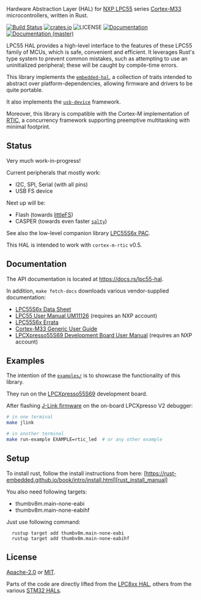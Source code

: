 
Hardware Abstraction Layer (HAL) for [NXP LPC55][nxp-lpc55] series [Cortex-M33][cortex-m33] microcontrollers,
written in Rust.

[![Build Status][github-action-image]][github-action-link]
[![crates.io][crates-image]][crates-link]
![LICENSE][license-image]
[![Documentation][docs-image]][docs-link]
[![Documentation (master)][docs-master-image]][docs-master-link]

LPC55 HAL provides a high-level interface to the features of these LPC55 family of MCUs, which is safe,
convenient and efficient. It leverages Rust's type system to prevent common mistakes, such as attempting
to use an uninitialized peripheral; these will be caught by compile-time errors.

This library implements the [`embedded-hal`][embedded-hal], a collection of traits intended to abstract
over platform-dependencies, allowing firmware and drivers to be quite portable.

It also implements the [`usb-device`][usb-device] framework.

Moreover, this library is compatible with the Cortex-M implementation of [RTIC][cortex-m-rtic],
a concurrency framework supporting preemptive multitasking with minimal footprint.

## Status

Very much work-in-progress!

Current peripherals that mostly work:
- I2C, SPI, Serial (with all pins)
- USB FS device

Next up will be:
- Flash (towards [littleFS][littlefs])
- CASPER (towards even faster [`salty`][salty])

See also the low-level companion library [LPC55S6x PAC][lpc55s6x-pac].

This HAL is intended to work with `cortex-m-rtic` v0.5.

## Documentation

The API documentation is located at <https://docs.rs/lpc55-hal>.

In addition, `make fetch-docs` downloads various vendor-supplied documentation:

- [LPC55S6x Data Sheet][datasheet]
- [LPC55 User Manual UM11126][usermanual] (requires an NXP account)
- [LPC55S6x Errata][errata]
- [Cortex-M33 Generic User Guide][genericuserguide]
- [LPCXpresso55S69 Development Board User Manual][evkusermanual] (requires an NXP account)

## Examples

The intention of the [`examples/`][examples] is to showcase the functionality of this library.

They run on the [LPCXpresso55S69][lpcxpresso55s69] development board.

After flashing [J-Link firmware][jlink-fw] on the on-board LPCXpresso V2 debugger:

```bash
# in one terminal
make jlink

# in another terminal
make run-example EXAMPLE=rtic_led  # or any other example
```

## Setup
To install rust, follow the install instructions from here: [https://rust-embedded.github.io/book/intro/install.html][rust_install_manual]

You also need following targets:

- thumbv8m.main-none-eabi
- thumbv8m.main-none-eabihf

Just use following command:

```
  rustup target add thumbv8m.main-none-eabi
  rustup target add thumbv8m.main-none-eabihf
```

## License

[Apache-2.0][apache2-link] or [MIT][mit-link].

Parts of the code are directly lifted from the [LPC8xx HAL][lpc8xx-hal], others
from the various [STM32 HALs][stm32-rs].

[//]: # "links"

[nxp-lpc55]: https://www.nxp.com/products/processors-and-microcontrollers/arm-microcontrollers/general-purpose-mcus/lpc5500-cortex-m33:LPC5500_SERIES
[cortex-m33]: https://developer.arm.com/ip-products/processors/cortex-m/cortex-m33
[embedded-hal]: https://lib.rs/embedded-hal
[usb-device]: https://lib.rs/usb-device
[cortex-m-rtic]: https://lib.rs/cortex-m-rtic
[lpc55s6x-pac]: https://lib.rs/lpc55s6x-pac
[lpc8xx-hal]: https://github.com/lpc-rs/lpc8xx-hal
[stm32-rs]: https://github.com/stm32-rs
[littlefs]: https://github.com/ARMmbed/littlefs
[salty]: https://github.com/nickray/salty
[examples]: https://github.com/nickray/lpc55-hal/tree/main/examples
[lpcxpresso55s69]: https://www.nxp.com/products/processors-and-microcontrollers/arm-microcontrollers/general-purpose-mcus/lpc5500-cortex-m33/lpcxpresso55s69-development-board:LPC55S69-EVK
[jlink-fw]: https://www.segger.com/products/debug-probes/j-link/models/other-j-links/lpcxpresso-on-board/

[crates-image]: https://img.shields.io/crates/v/lpc55-hal.svg?style=flat-square
[crates-link]: https://crates.io/crates/lpc55-hal
[github-action-image]: https://github.com/lpc55/lpc55-hal/workflows/build/badge.svg?branch=main
[github-action-link]: https://github.com/lpc55/lpc55-hal/actions
[docs-image]: https://docs.rs/lpc55-hal/badge.svg?style=flat-square
[docs-link]: https://docs.rs/lpc55-hal
[docs-master-image]: https://img.shields.io/badge/docs-master-blue?style=flat-square
[docs-master-link]: https://lpc55-hal.netlify.com

[license-image]: https://img.shields.io/badge/license-Apache2.0%2FMIT-blue.svg??style=flat-square
[apache2-link]: https://spdx.org/licenses/Apache-2.0.html
[mit-link]: https://spdx.org/licenses/MIT.html

[datasheet]: https://www.nxp.com/docs/en/data-sheet/LPC55S6x.pdf
[usermanual]: https://www.nxp.com/webapp/Download?colCode=UM11126
[errata]: https://www.nxp.com/docs/en/errata/ES_LPC55S6x.pdf
[genericuserguide]: https://static.docs.arm.com/100235/0004/arm_cortex_m33_dgug_100235_0004_00_en.pdf
[evkusermanual]: https://www.nxp.com/webapp/Download?colCode=UM11158
[rust_install_manual]: https://rust-embedded.github.io/book/intro/install.html
